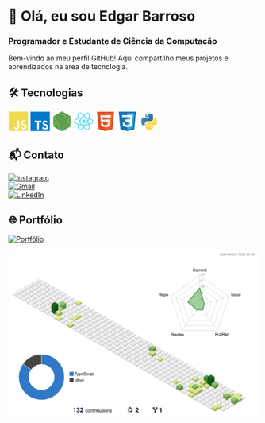 # 👋 Olá, eu sou Edgar Barroso  
### Programador e Estudante de Ciência da Computação  

Bem-vindo ao meu perfil GitHub! Aqui compartilho meus projetos e aprendizados na área de tecnologia.  

## 🛠 Tecnologias  

<div style="display: inline_block">  
  <img alt="JavaScript" height="40" width="40" src="https://raw.githubusercontent.com/devicons/devicon/master/icons/javascript/javascript-plain.svg">  
  <img alt="TypeScript" height="40" width="40" src="https://raw.githubusercontent.com/devicons/devicon/master/icons/typescript/typescript-plain.svg">  
  <img alt="Node.js" height="40" width="40" src="https://raw.githubusercontent.com/devicons/devicon/master/icons/nodejs/nodejs-plain.svg">  
  <img alt="React" height="40" width="40" src="https://raw.githubusercontent.com/devicons/devicon/master/icons/react/react-original.svg">  
  <img alt="HTML5" height="40" width="40" src="https://raw.githubusercontent.com/devicons/devicon/master/icons/html5/html5-original.svg">  
  <img alt="CSS3" height="40" width="40" src="https://raw.githubusercontent.com/devicons/devicon/master/icons/css3/css3-original.svg">  
  <img alt="Python" height="40" width="40" src="https://raw.githubusercontent.com/devicons/devicon/master/icons/python/python-original.svg">  
</div>  


## 📬 Contato  

[![Instagram](https://img.shields.io/badge/Instagram-E4405F?style=for-the-badge&logo=instagram&logoColor=white)](https://www.instagram.com/edgar_barrosoneto)  
[![Gmail](https://img.shields.io/badge/Gmail-D14836?style=for-the-badge&logo=gmail&logoColor=white)](mailto:barrosonetojose@gmail.com)  
[![LinkedIn](https://img.shields.io/badge/LinkedIn-0077B5?style=for-the-badge&logo=linkedin&logoColor=white)](https://www.linkedin.com/in/edgar-barroso-623a72210/)  


## 🌐 Portfólio  

[![Portfólio](https://img.shields.io/badge/Portfólio-0000FF?style=for-the-badge&logo=google-chrome&logoColor=white)](https://portifolio-three-woad-68.vercel.app/)  


![Profile GitBlock](profile-3d-contrib/profile-green-animate.svg)
